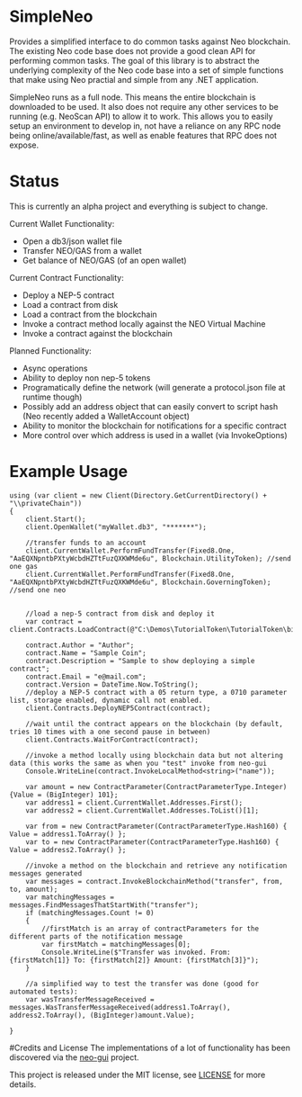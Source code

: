 # SimpleNeo
Provides a simplified interface to do common tasks against Neo blockchain. The existing Neo code base does not provide a good clean API for performing common tasks. The goal of this library is to abstract the underlying complexity of the Neo code base into a set of simple functions that make using Neo practial and simple from any .NET application.

SimpleNeo runs as a full node. This means the entire blockchain is downloaded to be used. It also does not require any other services to be running (e.g. NeoScan API) to allow it to work. This allows you to easily setup an environment to develop in, not have a reliance on any RPC node being online/available/fast, as well as enable features that RPC does not expose.

# Status
This is currently an alpha project and everything is subject to change.

Current Wallet Functionality:
* Open a db3/json wallet file
* Transfer NEO/GAS from a wallet
* Get balance of NEO/GAS (of an open wallet)

Current Contract Functionality:
* Deploy a NEP-5 contract 
* Load a contract from disk
* Load a contract from the blockchain
* Invoke a contract method locally against the NEO Virtual Machine
* Invoke a contract against the blockchain

Planned Functionality:
* Async operations
* Ability to deploy non nep-5 tokens
* Programatically define the network (will generate a protocol.json file at runtime though)
* Possibly add an address object that can easily convert to script hash (Neo recently added a WalletAccount object)
* Ability to monitor the blockchain for notifications for a specific contract
* More control over which address is used in a wallet (via InvokeOptions)
 

# Example Usage
```
using (var client = new Client(Directory.GetCurrentDirectory() + "\\privateChain"))
{
    client.Start();
    client.OpenWallet("myWallet.db3", "*******");

    //transfer funds to an account
    client.CurrentWallet.PerformFundTransfer(Fixed8.One, "AaEQXNpntbPXtyWcbdHZTtFuzQXKWMde6u", Blockchain.UtilityToken); //send one gas
    client.CurrentWallet.PerformFundTransfer(Fixed8.One, "AaEQXNpntbPXtyWcbdHZTtFuzQXKWMde6u", Blockchain.GoverningToken); //send one neo


    //load a nep-5 contract from disk and deploy it
    var contract = client.Contracts.LoadContract(@"C:\Demos\TutorialToken\TutorialToken\bin\Debug\TutorialToken.avm"); 

    contract.Author = "Author";
    contract.Name = "Sample Coin";
    contract.Description = "Sample to show deploying a simple contract";
    contract.Email = "e@mail.com";
    contract.Version = DateTime.Now.ToString();
    //deploy a NEP-5 contract with a 05 return type, a 0710 parameter list, storage enabled, dynamic call not enabled.
    client.Contracts.DeployNEP5Contract(contract); 

    //wait until the contract appears on the blockchain (by default, tries 10 times with a one second pause in between)
    client.Contracts.WaitForContract(contract); 

    //invoke a method locally using blockchain data but not altering data (this works the same as when you "test" invoke from neo-gui
    Console.WriteLine(contract.InvokeLocalMethod<string>("name")); 

    var amount = new ContractParameter(ContractParameterType.Integer) {Value = (BigInteger) 101};
    var address1 = client.CurrentWallet.Addresses.First();
    var address2 = client.CurrentWallet.Addresses.ToList()[1]; 

    var from = new ContractParameter(ContractParameterType.Hash160) { Value = address1.ToArray() };
    var to = new ContractParameter(ContractParameterType.Hash160) { Value = address2.ToArray() };

    //invoke a method on the blockchain and retrieve any notification messages generated
    var messages = contract.InvokeBlockchainMethod("transfer", from, to, amount); 
    var matchingMessages = messages.FindMessagesThatStartWith("transfer");
    if (matchingMessages.Count != 0)
    {
        //firstMatch is an array of contractParameters for the different parts of the notification message
        var firstMatch = matchingMessages[0]; 
        Console.WriteLine($"Transfer was invoked. From: {firstMatch[1]} To: {firstMatch[2]} Amount: {firstMatch[3]}");
    }

    //a simplified way to test the transfer was done (good for automated tests):
    var wasTransferMessageReceived = messages.WasTransferMessageReceived(address1.ToArray(), address2.ToArray(), (BigInteger)amount.Value);

}
```

#Credits and License
The implementations of a lot of functionality has been discovered via the [neo-gui](https://github.com/neo-project/neo-gui) project. 

This project is released under the MIT license, see [LICENSE](/LICENSE) for more details.
